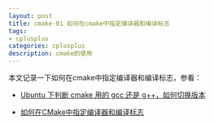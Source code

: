 ```yaml
---
layout: post
title: cmake-01 如何在cmake中指定编译器和编译标志
tags:
- cplusplus
categories: cplusplus
description: cmake的使用
---
```



本文记录一下如何在cmake中指定编译器和编译标志，参看：

- [Ubuntu 下判断 cmake 用的 gcc 还是 g++，如何切换版本](https://www.cnblogs.com/nanfei/p/17376652.html)

- [如何在CMake中指定编译器和编译标志](https://www.5axxw.com/questions/simple/cnfnwh)

